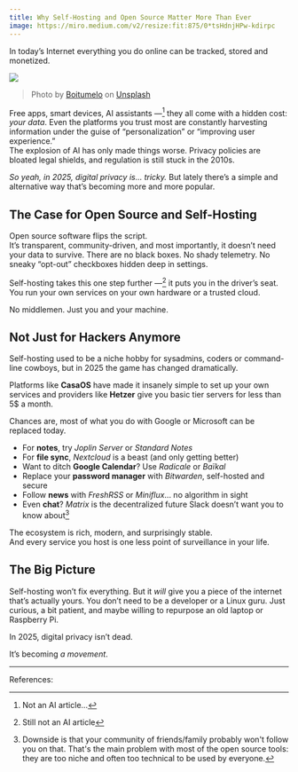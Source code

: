 ```yaml
---
title: Why Self-Hosting and Open Source Matter More Than Ever
image: https://miro.medium.com/v2/resize:fit:875/0*tsHdnjHPw-kdirpc
---
```


In today’s Internet everything you do online can be tracked, stored and monetized.

![](https://miro.medium.com/v2/resize:fit:875/0*tsHdnjHPw-kdirpc)

> Photo by [Boitumelo](https://unsplash.com/@writecodenow?utm_source=medium&utm_medium=referral) on [Unsplash](https://unsplash.com/)

Free apps, smart devices, AI assistants —[^1] they all come with a hidden cost: _your data_. Even the platforms you trust most are constantly harvesting information under the guise of “personalization” or “improving user experience.”  
The explosion of AI has only made things worse. Privacy policies are bloated legal shields, and regulation is still stuck in the 2010s.

_So yeah, in 2025, digital privacy is… tricky._ But lately there’s a simple and alternative way that’s becoming more and more popular.

## The Case for Open Source and Self-Hosting

Open source software flips the script.  
It’s transparent, community-driven, and most importantly, it doesn’t need your data to survive. There are no black boxes. No shady telemetry. No sneaky “opt-out” checkboxes hidden deep in settings.

Self-hosting takes this one step further —[^2] it puts you in the driver’s seat.  
You run your own services on your own hardware or a trusted cloud.

No middlemen. Just you and your machine.

## Not Just for Hackers Anymore

Self-hosting used to be a niche hobby for sysadmins, coders or command-line cowboys, but in 2025 the game has changed dramatically.

Platforms like **CasaOS** have made it insanely simple to set up your own services and providers like **Hetzer** give you basic tier servers for less than 5$ a month.

Chances are, most of what you do with Google or Microsoft can be replaced today.

- For **notes**, try _Joplin Server_ or _Standard Notes_
- For **file sync**, _Nextcloud_ is a beast (and only getting better)
- Want to ditch **Google Calendar**? Use _Radicale_ or _Baïkal_
- Replace your **password manager** with _Bitwarden_, self-hosted and secure
- Follow **news** with _FreshRSS_ or _Miniflux_... no algorithm in sight
- Even **chat**? _Matrix_ is the decentralized future Slack doesn’t want you to know about[^3]

The ecosystem is rich, modern, and surprisingly stable.  
And every service you host is one less point of surveillance in your life.

## The Big Picture

Self-hosting won’t fix everything. But it _will_ give you a piece of the internet that’s actually yours. You don’t need to be a developer or a Linux guru.
Just curious, a bit patient, and maybe willing to repurpose an old laptop or Raspberry Pi.

In 2025, digital privacy isn’t dead.

It’s becoming _a movement_.

---

References:

[^1]: Not an AI article...
[^2]: Still not an AI article
[^3]: Downside is that your community of friends/family probably won't follow you on that. That's the main problem with most of the open source tools: they are too niche and often too technical to be used by everyone.
